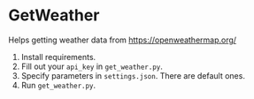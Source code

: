 # GetWeather
Helps getting weather data from <https://openweathermap.org/>

1. Install requirements.
2. Fill out your `api_key` in `get_weather.py`.
3. Specify parameters in `settings.json`. There are default ones.
4. Run `get_weather.py`.